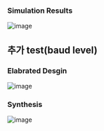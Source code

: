 ### Simulation Results
![image](https://github.com/user-attachments/assets/8ed9da72-ae76-443c-a157-eb3d71073da0)

## 추가 test(baud level)
### Elabrated Desgin
![image](https://github.com/user-attachments/assets/93ae478f-7e5d-469b-b3cf-fdce98f85b8e)

### Synthesis
![image](https://github.com/user-attachments/assets/7e8571cf-d3ae-4505-9994-5e880abf56fc)
